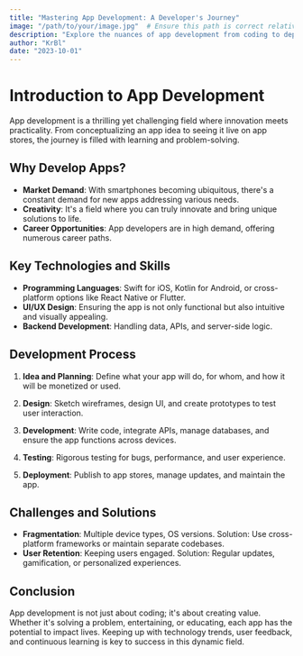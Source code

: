 ```yaml
---
title: "Mastering App Development: A Developer's Journey"
image: "/path/to/your/image.jpg"  # Ensure this path is correct relative to your public folder or where images are stored
description: "Explore the nuances of app development from coding to deployment with insights and lessons learned along the way."
author: "KrBl"
date: "2023-10-01"
---
```


# Introduction to App Development

App development is a thrilling yet challenging field where innovation meets practicality. From conceptualizing an app idea to seeing it live on app stores, the journey is filled with learning and problem-solving.

## Why Develop Apps?

- **Market Demand**: With smartphones becoming ubiquitous, there's a constant demand for new apps addressing various needs.
- **Creativity**: It's a field where you can truly innovate and bring unique solutions to life.
- **Career Opportunities**: App developers are in high demand, offering numerous career paths.

## Key Technologies and Skills

- **Programming Languages**: Swift for iOS, Kotlin for Android, or cross-platform options like React Native or Flutter.
- **UI/UX Design**: Ensuring the app is not only functional but also intuitive and visually appealing.
- **Backend Development**: Handling data, APIs, and server-side logic.

## Development Process

1. **Idea and Planning**: Define what your app will do, for whom, and how it will be monetized or used.
   
2. **Design**: Sketch wireframes, design UI, and create prototypes to test user interaction.

3. **Development**: Write code, integrate APIs, manage databases, and ensure the app functions across devices.

4. **Testing**: Rigorous testing for bugs, performance, and user experience.

5. **Deployment**: Publish to app stores, manage updates, and maintain the app.

## Challenges and Solutions

- **Fragmentation**: Multiple device types, OS versions. Solution: Use cross-platform frameworks or maintain separate codebases.
- **User Retention**: Keeping users engaged. Solution: Regular updates, gamification, or personalized experiences.

## Conclusion

App development is not just about coding; it's about creating value. Whether it's solving a problem, entertaining, or educating, each app has the potential to impact lives. Keeping up with technology trends, user feedback, and continuous learning is key to success in this dynamic field.